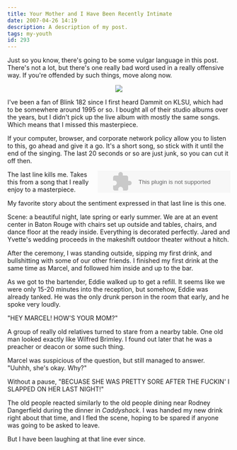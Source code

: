 ```yaml
---
title: Your Mother and I Have Been Recently Intimate
date: 2007-04-26 14:19
description: A description of my post.
tags: my-youth
id: 293
---
```

Just so you know, there's going to be some vulgar language in this post.  There's not a lot, but there's one really bad word used in a really offensive way.  If you're offended by such things, move along now.

<center><img src="/img/greenline.gif"></center>

I've been a fan of Blink 182 since I first heard Dammit on KLSU, which had to be somewhere around 1995 or so.  I bought all of their studio albums over the years, but I didn't pick up the live album with mostly the same songs.  Which means that I missed this masterpiece.

If your computer, browser, and corporate network policy allow you to listen to this, go ahead and give it a go.  It's a short song, so stick with it until the end of the singing.  The last 20 seconds or so are just junk, so you can cut it off then.

<EMBED  NAME="nsplay" PLUGINSPAGE="http://www.microsoft.com/windows/mediaplayer/download/default.asp" SRC="/sound/FamilyReunion.mp3" TYPE="application/x-mplayer2"  AUTOSTART="0" SHOWCONTROLS="1"  height="50" align="right"><noembed>Sorry Captain.  Your browser does not support plug-ins for digital video.</noembed>

The last line kills me.  Takes this from a song that I really enjoy to a masterpiece.

My favorite story about the sentiment expressed in that last line is this one.

Scene:  a beautiful night, late spring or early summer.  We are at an event center in Baton Rouge with chairs set up outside and tables, chairs, and dance floor at the ready inside.  Everything is decorated perfectly.  Jared and Yvette's wedding proceeds in the makeshift outdoor theater without a hitch.  

After the ceremony, I was standing outside, sipping my first drink, and bullshitting with some of our other friends.  I finished my first drink at the same time as Marcel, and followed him inside and up to the bar.

As we got to the bartender, Eddie walked up to get a refill.  It seems like we were only 15-20 minutes into the reception, but somehow, Eddie was already tanked.  He was the only drunk person in the room that early, and he spoke very loudly.

"HEY MARCEL!  HOW'S YOUR MOM?"

A group of really old relatives turned to stare from a nearby table.  One old man looked exactly like Wilfred Brimley.  I found out later that he was a preacher or deacon or some such thing.

Marcel was suspicious of the question, but still managed to answer.  "Uuhhh, she's okay.  Why?"

Without a pause, "BECUASE SHE WAS PRETTY SORE AFTER THE FUCKIN' I SLAPPED ON HER LAST NIGHT!"

The old people reacted similarly to the old people dining near Rodney Dangerfield during the dinner in <i>Caddyshack</i>.  I was handed my new drink right about that time, and I fled the scene, hoping to be spared if anyone was going to be asked to leave.

But I have been laughing at that line ever since.

